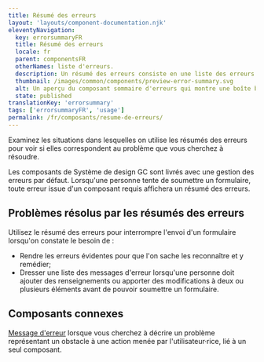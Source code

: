 ```yaml
---
title: Résumé des erreurs
layout: 'layouts/component-documentation.njk'
eleventyNavigation:
  key: errorsummaryFR
  title: Résumé des erreurs
  locale: fr
  parent: componentsFR
  otherNames: liste d'erreurs.
  description: Un résumé des erreurs consiste en une liste des erreurs de saisie dans un formulaire.
  thumbnail: /images/common/components/preview-error-summary.svg
  alt: Un aperçu du composant sommaire d'erreurs qui montre une boîte blanche encadrée d'une ligne rouge avec à l'intérieur 2 grandes boîtes grises représentant du texte et une liste à puce de trois options représentées par des petites boîtes grises.
  state: published
translationKey: 'errorsummary'
tags: ['errorsummaryFR', 'usage']
permalink: /fr/composants/resume-de-erreurs/
---
```


Examinez les situations dans lesquelles on utilise les résumés des erreurs pour voir si elles correspondent au problème que vous cherchez à résoudre.

Les composants de Système de design GC sont livrés avec une gestion des erreurs par défaut. Lorsqu'une personne tente de soumettre un formulaire, toute erreur issue d'un composant requis affichera un résumé des erreurs.

## Problèmes résolus par les résumés des erreurs

Utilisez le résumé des erreurs pour interrompre l'envoi d'un formulaire lorsqu'on constate le besoin de :

- Rendre les erreurs évidentes pour que l'on sache les reconnaître et y remédier;
- Dresser une liste <gcds-link href="{{ links.errorMessage }}">des messages d'erreur</gcds-link> lorsqu'une personne doit ajouter des renseignements ou apporter des modifications à deux ou plusieurs éléments avant de pouvoir soumettre un formulaire.

<article class="bg-full-width bg-primary text-light pt-500 pb-400 my-500">

  <h2 class="mt-0 mb-400">Composants connexes</h2>

<a href="{{ links.errorMessage }}" class="link-light">Message d'erreur</a> lorsque vous cherchez à décrire un problème représentant un obstacle à une action menée par l'utilisateur·rice, lié à un seul composant.

</article>
